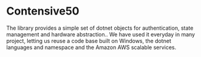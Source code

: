 # Contensive50
The library provides a simple set of dotnet objects for authentication, state management and hardware abstraction.. We have used it everyday in many project, letting us reuse a code base built on Windows, the dotnet languages and namespace and the Amazon AWS scalable services.
